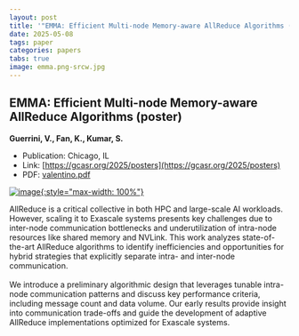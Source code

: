 ```yaml
---
layout: post
title: '"EMMA: Efficient Multi-node Memory-aware AllReduce Algorithms (poster)"'
date: 2025-05-08
tags: paper
categories: papers
tabs: true
image: emma.png-srcw.jpg
---
```


## EMMA: Efficient Multi-node Memory-aware AllReduce Algorithms (poster)
**Guerrini, V., Fan, K., Kumar, S.**
- Publication: Chicago, IL
- Link: [https://gcasr.org/2025/posters](https://gcasr.org/2025/posters)
- PDF: [valentino.pdf](/documents/valentino.pdf)


[![image](https://www.evl.uic.edu/output/originals/emma.png-srcw.jpg){:style="max-width: 100%"}](https://www.evl.uic.edu/output/originals/emma.png-srcw.jpg)

AllReduce is a critical collective in both HPC and large-scale AI workloads. However, scaling it to Exascale systems presents key challenges due to inter-node communication bottlenecks and underutilization of intra-node resources like shared memory and NVLink. This work analyzes state-of-the-art AllReduce algorithms to identify inefficiencies and opportunities for hybrid strategies that explicitly separate intra- and inter-node communication.<br><br>
We introduce a preliminary algorithmic design that leverages tunable intra-node communication patterns and discuss key performance criteria, including message count and data volume. Our early results provide insight into communication trade-offs and guide the development of adaptive AllReduce implementations optimized for Exascale systems.
